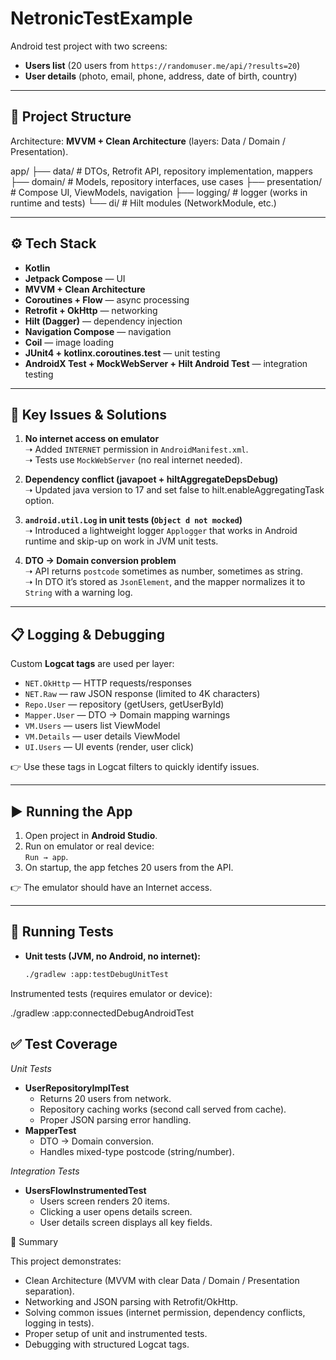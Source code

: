 # NetronicTestExample

Android test project with two screens:
- **Users list** (20 users from `https://randomuser.me/api/?results=20`)
- **User details** (photo, email, phone, address, date of birth, country)

---

## 📂 Project Structure

Architecture: **MVVM + Clean Architecture** (layers: Data / Domain / Presentation).

app/
├── data/ # DTOs, Retrofit API, repository implementation, mappers
├── domain/ # Models, repository interfaces, use cases
├── presentation/ # Compose UI, ViewModels, navigation
├── logging/ # logger (works in runtime and tests)
└── di/ # Hilt modules (NetworkModule, etc.)


---

## ⚙️ Tech Stack

- **Kotlin**
- **Jetpack Compose** — UI
- **MVVM + Clean Architecture**
- **Coroutines + Flow** — async processing
- **Retrofit + OkHttp** — networking
- **Hilt (Dagger)** — dependency injection
- **Navigation Compose** — navigation
- **Coil** — image loading
- **JUnit4 + kotlinx.coroutines.test** — unit testing
- **AndroidX Test + MockWebServer + Hilt Android Test** — integration testing

---

## 🐞 Key Issues & Solutions

1. **No internet access on emulator**  
   ➝ Added `INTERNET` permission in `AndroidManifest.xml`.  
   ➝ Tests use `MockWebServer` (no real internet needed).

2. **Dependency conflict (javapoet + hiltAggregateDepsDebug)**  
   ➝ Updated java version to 17 and set false to hilt.enableAggregatingTask option.

3. **`android.util.Log` in unit tests (`Object d not mocked`)**  
   ➝ Introduced a lightweight logger `Applogger` that works in Android runtime and skip-up on work in JVM unit tests.

4. **DTO → Domain conversion problem**  
   ➝ API returns `postcode` sometimes as number, sometimes as string.  
   ➝ In DTO it’s stored as `JsonElement`, and the mapper normalizes it to `String` with a warning log.

---

## 📋 Logging & Debugging

Custom **Logcat tags** are used per layer:

- `NET.OkHttp` — HTTP requests/responses
- `NET.Raw` — raw JSON response (limited to 4K characters)
- `Repo.User` — repository (getUsers, getUserById)
- `Mapper.User` — DTO → Domain mapping warnings
- `VM.Users` — users list ViewModel
- `VM.Details` — user details ViewModel
- `UI.Users` — UI events (render, user click)

👉 Use these tags in Logcat filters to quickly identify issues.

---

## ▶️ Running the App

1. Open project in **Android Studio**.
2. Run on emulator or real device:  
   `Run → app`.
3. On startup, the app fetches 20 users from the API.

👉 The emulator should have an Internet access.

---

## 🧪 Running Tests

- **Unit tests (JVM, no Android, no internet):**
  ```bash
  ./gradlew :app:testDebugUnitTest

Instrumented tests (requires emulator or device):

./gradlew :app:connectedDebugAndroidTest

## ✅ Test Coverage
*Unit Tests*
- **UserRepositoryImplTest**
  - Returns 20 users from network.
  - Repository caching works (second call served from cache).
  - Proper JSON parsing error handling.
- **MapperTest**
  - DTO → Domain conversion.
  - Handles mixed-type postcode (string/number).
  
*Integration Tests*
- **UsersFlowInstrumentedTest**
  - Users screen renders 20 items.
  - Clicking a user opens details screen.
  - User details screen displays all key fields.

📌 Summary

This project demonstrates:
- Clean Architecture (MVVM with clear Data / Domain / Presentation separation).
- Networking and JSON parsing with Retrofit/OkHttp.
- Solving common issues (internet permission, dependency conflicts, logging in tests).
- Proper setup of unit and instrumented tests.
- Debugging with structured Logcat tags.